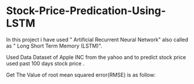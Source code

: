 # Stock-Price-Predication-Using-LSTM

In this project i have used " Artificial Recurrent Neural Network" also called as " Long Short Term Memory (LSTM)".

Used Data Dataset of Apple INC from the yahoo and to predict stock price used past 100 days stock price .

Get The Value of root mean squared error(RMSE) is as follow:
